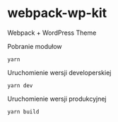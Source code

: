 # webpack-wp-kit
Webpack + WordPress Theme

Pobranie modułow
```
yarn
```

Uruchomienie wersji developerskiej
```
yarn dev
```

Uruchomienie wersji produkcyjnej
```
yarn build
```
